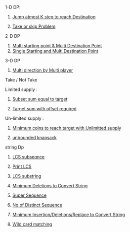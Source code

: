<!-- genrally 4-5 patterns are common 
1. min return min(l1,ll2......ln-1);
2. max return max(l1,ll2......ln-1);
3. count return l1+l2+l3+.....ln-1;
4. possibility l1 || l2 || l3....ln-1;
5. all true if(l1===false) return false ==> early  -->

1-D DP:
1. [Jump atmost K step to reach Destination](https://takeuforward.org/data-structure/dynamic-programming-frog-jump-with-k-distances-dp-4/)

2. [Take or skip Problem ](https://leetcode.com/problems/house-robber-ii/description/)

2-D DP

1. [Multi starting point & Multi Destination Point](https://leetcode.com/problems/minimum-falling-path-sum/description/)
2. [Single Starting and Multi Destination Point](https://leetcode.com/problems/triangle/description/)

3-D DP 
1. [Multi direction by Multi player](https://leetcode.com/problems/cherry-pickup-ii/description/)

Take / Not Take 

Limited supply :
1. [Subset sum equal to target](https://www.naukri.com/code360/problems/subset-sum-equal-to-k_1550954?leftPanelTab=0)

2. [Target sum with offset required](https://leetcode.com/problems/target-sum/description/)

Un-limited supply :

1. [Minimum coins to reach target with Unlimitted supply](https://leetcode.com/problems/coin-change-ii/description/)

2. [unbounded knapsack](https://takeuforward.org/plus/dsa/problems/unbounded-knapsack)

string Dp

1. [LCS subseqnce](https://leetcode.com/problems/longest-common-subsequence/description/)

2. [Print LCS](https://takeuforward.org/data-structure/longest-common-subsequence-dp-25/)

3. [LCS substring](https://takeuforward.org/data-structure/longest-common-substring-dp-27/)

4. [Minimum Deletions to Convert String](https://leetcode.com/problems/delete-operation-for-two-strings/description/)

5. [Super Sequence](https://takeuforward.org/data-structure/shortest-common-supersequence-dp-31/)

6. [No of Distinct Sequence](https://leetcode.com/problems/distinct-subsequences/description/)

7. [Minimum Insertion/Deletions/Replace to Convert String]( https://leetcode.com/problems/edit-distance/description/)

8. [Wild card matching](https://leetcode.com/problems/wildcard-matching/description/)